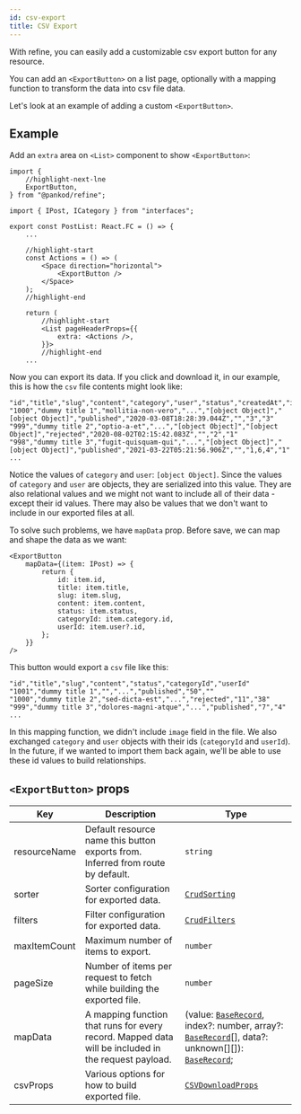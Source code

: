 ```yaml
---
id: csv-export
title: CSV Export
---
```


With refine, you can easily add a customizable csv export button for any resource.

You can add an `<ExportButton>` on a list page, optionally with a mapping function to transform the data into csv file data.

Let's look at an example of adding a custom `<ExportButton>`.

## Example

Add an `extra` area on `<List>` component to show `<ExportButton>`:

```tsx title="pages/posts/list.tsx"
import {
    //highlight-next-lne
    ExportButton,
} from "@pankod/refine";

import { IPost, ICategory } from "interfaces";

export const PostList: React.FC = () => {
    ...

    //highlight-start
    const Actions = () => (
        <Space direction="horizontal">
            <ExportButton />
        </Space>
    );
    //highlight-end

    return (
        //highlight-start
        <List pageHeaderProps={{
            extra: <Actions />,
        }}>
        //highlight-end
    ...
```

Now you can export its data. If you click and download it, in our example, this is how the `csv` file contents might look like:

```csv
"id","title","slug","content","category","user","status","createdAt","image","tags","language"
"1000","dummy title 1","mollitia-non-vero","...","[object Object]","[object Object]","published","2020-03-08T18:28:39.044Z","","3","3"
"999","dummy title 2","optio-a-et","...","[object Object]","[object Object]","rejected","2020-08-02T02:15:42.083Z","","2","1"
"998","dummy title 3","fugit-quisquam-qui","...","[object Object]","[object Object]","published","2021-03-22T05:21:56.906Z","","1,6,4","1"
...
```

Notice the values of `category` and `user`: `[object Object]`. Since the values of `category` and `user` are objects, they are serialized into this value. They are also relational values and we might not want to include all of their data - except their id values. There may also be values that we don't want to include in our exported files at all.

To solve such problems, we have `mapData` prop. Before save, we can map and shape the data as we want:

```tsx
<ExportButton
    mapData={(item: IPost) => {
        return {
            id: item.id,
            title: item.title,
            slug: item.slug,
            content: item.content,
            status: item.status,
            categoryId: item.category.id,
            userId: item.user?.id,
        };
    }}
/>
```

This button would export a `csv` file like this:

```csv
"id","title","slug","content","status","categoryId","userId"
"1001","dummy title 1","","...","published","50",""
"1000","dummy title 2","sed-dicta-est","...","rejected","11","38"
"999","dummy title 3","dolores-magni-atque","...","published","7","4"
...
```

In this mapping function, we didn't include `image` field in the file. We also exchanged `category` and `user` objects with their ids (`categoryId` and `userId`). In the future, if we wanted to import them back again, we'll be able to use these id values to build relationships.

## `<ExportButton>` props

| Key          | Description                                                                                         | Type                                                                                                                                                                                 |
| ------------ | --------------------------------------------------------------------------------------------------- | ------------------------------------------------------------------------------------------------------------------------------------------------------------------------------------ |
| resourceName | Default resource name this button exports from. Inferred from route by default.                     | `string`                                                                                                                                                                             |
| sorter       | Sorter configuration for exported data.                                                             | [`CrudSorting`](interfaces.md#crudsorting)                                                                                                                                           |
| filters      | Filter configuration for exported data.                                                             | [`CrudFilters`](interfaces.md#crudfilters)                                                                                                                                           |
| maxItemCount | Maximum number of items to export.                                                                  | `number`                                                                                                                                                                             |
| pageSize     | Number of items per request to fetch while building the exported file.                              | `number`                                                                                                                                                                             |
| mapData      | A mapping function that runs for every record. Mapped data will be included in the request payload. | (value: [`BaseRecord`](interfaces.md#baserecord), index?: number, array?: [`BaseRecord`](interfaces.md#baserecord)[], data?: unknown[][]): [`BaseRecord`](interfaces.md#baserecord); |
| csvProps     | Various options for how to build exported file.                                                     | [`CSVDownloadProps`](#)                                                                                                                                                              |
